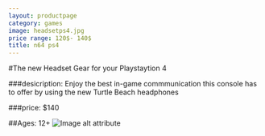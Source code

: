```yaml
---
layout: productpage
category: games
image: headsetps4.jpg
price range: 120$- 140$
title: n64 ps4
---
```


#The new Headset Gear for your Playstaytion 4



###desicription: 
Enjoy the best in-game commmunication this console has to offer by using the new Turtle Beach headphones

###price: 
$140

##Ages: 12+
![Image alt attribute]({{site.baseurl}}/images/headsetps4.jpg)